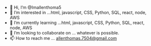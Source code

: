 - 👋 Hi, I’m @Imallenthoma5
- 👀 I’m interested in ...html, javascript, CSS, Python, SQL, react, node, AWS
- 🌱 I’m currently learning ...html, javascript, CSS, Python, SQL, react, node, AWS
- 💞️ I’m looking to collaborate on ... whatever is possible. 
- 📫 How to reach me ... allenthomas.7504@gmail.com

<!---
Imallenthoma5/Imallenthoma5 is a ✨ special ✨ repository because its `README.md` (this file) appears on your GitHub profile.
You can click the Preview link to take a look at your changes.
--->

